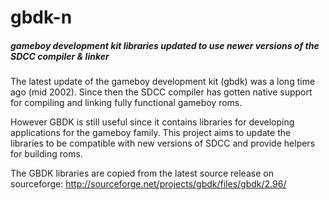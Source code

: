 # gbdk-n

##### gameboy development kit libraries updated to use newer versions of the SDCC compiler & linker

The latest update of the gameboy development kit (gbdk) was a long time ago (mid 2002). Since then the SDCC compiler has gotten native support for compiling and linking fully functional gameboy roms. 

However GBDK is still useful since it contains libraries for developing applications for the gameboy family. This project aims to update the libraries to be compatible with new versions of SDCC and provide helpers for building roms.

The GBDK libraries are copied from the latest source release on sourceforge: http://sourceforge.net/projects/gbdk/files/gbdk/2.96/
